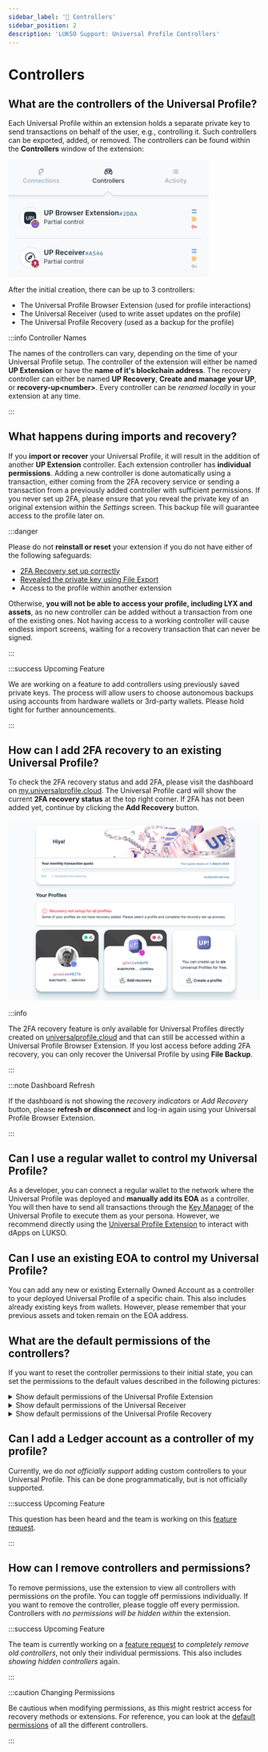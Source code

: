 ```yaml
---
sidebar_label: '🔐 Controllers'
sidebar_position: 2
description: 'LUKSO Support: Universal Profile Controllers'
---
```


# Controllers

## What are the controllers of the Universal Profile?

Each Universal Profile within an extension holds a separate private key to send transactions on behalf of the user, e.g., controlling it. Such controllers can be exported, added, or removed. The controllers can be found within the **Controllers** window of the extension:

<div style={{textAlign: 'center'}}>

<img
    src="/img/extension/controller-window.png"
    alt="Controller Window"
    width="400"
/>

</div>

After the initial creation, there can be up to 3 controllers:

- The Universal Profile Browser Extension (used for profile interactions)
- The Universal Receiver (used to write asset updates on the profile)
- The Universal Profile Recovery (used as a backup for the profile)

:::info Controller Names

The names of the controllers can vary, depending on the time of your Universal Profile setup. The controller of the extension will either be named **UP Extension** or have the **name of it's blockchain address**. The recovery controller can either be named **UP Recovery**, **Create and manage your UP**, or **recovery-up\<number\>**. Every controller can be _renamed locally_ in your extension at any time.

:::

## What happens during imports and recovery?

If you **import or recover** your Universal Profile, it will result in the addition of another **UP Extension** controller. Each extension controller has **individual permissions**. Adding a new controller is done automatically using a transaction, either coming from the 2FA recovery service or sending a transaction from a previously added controller with sufficient permissions. If you never set up 2FA, please ensure that you reveal the private key of an original extension within the _Settings_ screen. This backup file will guarantee access to the profile later on.

:::danger

Please do not **reinstall or reset** your extension if you do not have either of the following safeguards:

- [2FA Recovery set up correctly](./guides/check-2fa-recovery.md)
- [Revealed the private key using File Export](./guides/create-backup.md)
- Access to the profile within another extension

Otherwise, **you will not be able to access your profile, including LYX and assets**, as no new controller can be added without a transaction from one of the existing ones. Not having access to a working controller will cause endless import screens, waiting for a recovery transaction that can never be signed.

:::

:::success Upcoming Feature

We are working on a feature to add controllers using previously saved private keys. The process will allow users to choose autonomous backups using accounts from hardware wallets or 3rd-party wallets. Please hold tight for further announcements.

:::

## How can I add 2FA recovery to an existing Universal Profile?

To check the 2FA recovery status and add 2FA, please visit the dashboard on [my.universalprofile.cloud](https://my.universalprofile.cloud/). The Universal Profile card will show the current **2FA recovery status** at the top right corner. If 2FA has not been added yet, continue by clicking the **Add Recovery** button.

![2FA Recovery Dashboard](/img/general/recovery-dashboard.png)

:::info

The 2FA recovery feature is only available for Universal Profiles directly created on [universalprofile.cloud](https://my.universalprofile.cloud/) and that can still be accessed within a Universal Profile Browser Extension. If you lost access before adding 2FA recovery, you can only recover the Universal Profile by using **File Backup**.

:::

:::note Dashboard Refresh

If the dashboard is not showing the _recovery indicators_ or _Add Recovery_ button, please **refresh or disconnect** and log-in again using your Universal Profile Browser Extension.

:::

## Can I use a regular wallet to control my Universal Profile?

As a developer, you can connect a regular wallet to the network where the Universal Profile was deployed and **manually add its EOA** as a controller. You will then have to send all transactions through the [Key Manager](https://docs.lukso.tech/standards/universal-profile/lsp6-key-manager../../standards/universal-profile/lsp6-key-manager) of the Universal Profile to execute them as your persona. However, we recommend directly using the [Universal Profile Extension](https://docs.lukso.tech/install-up-browser-extension) to interact with dApps on LUKSO.

## Can I use an existing EOA to control my Universal Profile?

You can add any new or existing Externally Owned Account as a controller to your deployed Universal Profile of a specific chain. This also includes already existing keys from wallets. However, please remember that your previous assets and token remain on the EOA address.

## What are the default permissions of the controllers?

If you want to reset the controller permissions to their initial state, you can set the permissions to the default values described in the following pictures:

<details>
    <summary>Show default permissions of the Universal Profile Extension</summary>

![Default Permissions of the Universal Profile Extension](../../static/img/extension/default-permission-up-extension.png)

</details>

<details>
    <summary>Show default permissions of the Universal Receiver</summary>

![Default Permissions of the Universal Receiver](../../static/img/extension/default-permission-universal-receiver.png)

</details>

<details>
    <summary>Show default permissions of the Universal Profile Recovery</summary>

![Default Permissions of the Universal Profile Recovery](../../static/img/extension/default-permission-up-recovery.png)

</details>

## Can I add a Ledger account as a controller of my profile?

Currently, we do _not officially support_ adding custom controllers to your Universal Profile. This can be done programmatically, but is not officially supported.

:::success Upcoming Feature

This question has been heard and the team is working on this [feature request](../general/feature-requests.md).

:::

## How can I remove controllers and permissions?

To remove permissions, use the extension to view all controllers with permissions on the profile. You can toggle off permissions individually. If you want to remove the controller, please toggle off every permission. Controllers with _no permissions will be hidden within_ the extension.

:::success Upcoming Feature

The team is currently working on a [feature request](../general/feature-requests.md) to _completely remove old controllers_, not only their individual permissions. This also includes _showing hidden controllers_ again.

:::

:::caution Changing Permissions

Be cautious when modifying permissions, as this might restrict access for recovery methods or extensions. For reference, you can look at the [default permissions](#what-are-the-default-permissions-of-the-controllers) of all the different controllers.

:::
